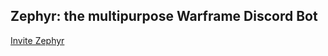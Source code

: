 ## Zephyr: the multipurpose Warframe Discord Bot

[Invite Zephyr](https://discord.com/api/oauth2/authorize?client_id=909523581120151572&permissions=2147502080&scope=bot%20applications.commands)
